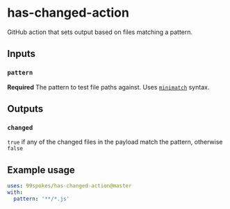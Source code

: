 # has-changed-action
GitHub action that sets output based on files matching a pattern.

## Inputs

### `pattern`

**Required** The pattern to test file paths against. Uses [`minimatch`](https://www.npmjs.com/package/minimatch) syntax.

## Outputs

### `changed`

`true` if any of the changed files in the payload match the pattern, otherwise `false`

## Example usage

```yaml
uses: 99spokes/has-changed-action@master
with:
  pattern: '**/*.js'
```
